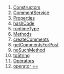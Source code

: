 1.  [Constructors](services_comment_service/CommentService-class.html#constructors)
2.  [CommentService](services_comment_service/CommentService/CommentService.html)
3.  [Properties](services_comment_service/CommentService-class.html#instance-properties)
4.  [hashCode](https://api.flutter.dev/flutter/dart-core/Object/hashCode.html)
5.  [runtimeType](https://api.flutter.dev/flutter/dart-core/Object/runtimeType.html)
6.  [Methods](services_comment_service/CommentService-class.html#instance-methods)
7.  [createComments](services_comment_service/CommentService/createComments.html)
8.  [getCommentsForPost](services_comment_service/CommentService/getCommentsForPost.html)
9.  [noSuchMethod](https://api.flutter.dev/flutter/dart-core/Object/noSuchMethod.html)
10. [toString](https://api.flutter.dev/flutter/dart-core/Object/toString.html)
11. [Operators](services_comment_service/CommentService-class.html#operators)
12. [operator
    ==](https://api.flutter.dev/flutter/dart-core/Object/operator_equals.html)
